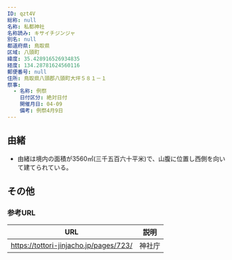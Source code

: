 ```yaml
---
ID: qzt4V
総称: null
名称: 私都神社
名称読み: キサイチジンジャ
別名: null
都道府県: 鳥取県
区域: 八頭町
緯度: 35.428916526934835
経度: 134.28781624560116
郵便番号: null
住所: 鳥取県八頭郡八頭町大坪５８１－１
祭事:
  - 名称: 例祭
    日付区分: 絶対日付
    開催月日: 04-09
    備考: 例祭4月9日
---
```


## 由緒

- 由緒は境内の面積が3560㎡(三千五百六十平米)で、山腹に位置し西側を向いて建てられている。

## その他

### 参考URL

| URL                                    | 説明   |
| -------------------------------------- | ------ |
| https://tottori-jinjacho.jp/pages/723/ | 神社庁 |
